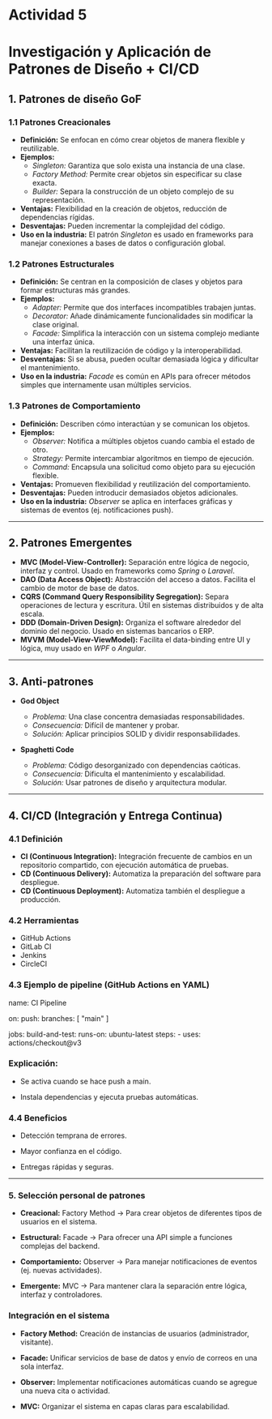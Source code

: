 # Actividad 5
# Investigación y Aplicación de Patrones de Diseño + CI/CD

## 1. Patrones de diseño GoF

### 1.1 Patrones Creacionales
- **Definición:** Se enfocan en cómo crear objetos de manera flexible y reutilizable.  
- **Ejemplos:**
  - *Singleton:* Garantiza que solo exista una instancia de una clase.  
  - *Factory Method:* Permite crear objetos sin especificar su clase exacta.  
  - *Builder:* Separa la construcción de un objeto complejo de su representación.  
- **Ventajas:** Flexibilidad en la creación de objetos, reducción de dependencias rígidas.  
- **Desventajas:** Pueden incrementar la complejidad del código.  
- **Uso en la industria:** El patrón *Singleton* es usado en frameworks para manejar conexiones a bases de datos o configuración global.  

### 1.2 Patrones Estructurales
- **Definición:** Se centran en la composición de clases y objetos para formar estructuras más grandes.  
- **Ejemplos:**
  - *Adapter:* Permite que dos interfaces incompatibles trabajen juntas.  
  - *Decorator:* Añade dinámicamente funcionalidades sin modificar la clase original.  
  - *Facade:* Simplifica la interacción con un sistema complejo mediante una interfaz única.  
- **Ventajas:** Facilitan la reutilización de código y la interoperabilidad.  
- **Desventajas:** Si se abusa, pueden ocultar demasiada lógica y dificultar el mantenimiento.  
- **Uso en la industria:** *Facade* es común en APIs para ofrecer métodos simples que internamente usan múltiples servicios.  

### 1.3 Patrones de Comportamiento
- **Definición:** Describen cómo interactúan y se comunican los objetos.  
- **Ejemplos:**
  - *Observer:* Notifica a múltiples objetos cuando cambia el estado de otro.  
  - *Strategy:* Permite intercambiar algoritmos en tiempo de ejecución.  
  - *Command:* Encapsula una solicitud como objeto para su ejecución flexible.  
- **Ventajas:** Promueven flexibilidad y reutilización del comportamiento.  
- **Desventajas:** Pueden introducir demasiados objetos adicionales.  
- **Uso en la industria:** *Observer* se aplica en interfaces gráficas y sistemas de eventos (ej. notificaciones push).  

---

## 2. Patrones Emergentes

- **MVC (Model-View-Controller):** Separación entre lógica de negocio, interfaz y control. Usado en frameworks como *Spring* o *Laravel*.  
- **DAO (Data Access Object):** Abstracción del acceso a datos. Facilita el cambio de motor de base de datos.  
- **CQRS (Command Query Responsibility Segregation):** Separa operaciones de lectura y escritura. Útil en sistemas distribuidos y de alta escala.  
- **DDD (Domain-Driven Design):** Organiza el software alrededor del dominio del negocio. Usado en sistemas bancarios o ERP.  
- **MVVM (Model-View-ViewModel):** Facilita el data-binding entre UI y lógica, muy usado en *WPF* o *Angular*.  

---

## 3. Anti-patrones

- **God Object**
  - *Problema:* Una clase concentra demasiadas responsabilidades.  
  - *Consecuencia:* Difícil de mantener y probar.  
  - *Solución:* Aplicar principios SOLID y dividir responsabilidades.  

- **Spaghetti Code**
  - *Problema:* Código desorganizado con dependencias caóticas.  
  - *Consecuencia:* Dificulta el mantenimiento y escalabilidad.  
  - *Solución:* Usar patrones de diseño y arquitectura modular.  

---

## 4. CI/CD (Integración y Entrega Continua)

### 4.1 Definición
- **CI (Continuous Integration):** Integración frecuente de cambios en un repositorio compartido, con ejecución automática de pruebas.  
- **CD (Continuous Delivery):** Automatiza la preparación del software para despliegue.  
- **CD (Continuous Deployment):** Automatiza también el despliegue a producción.  

### 4.2 Herramientas
- GitHub Actions  
- GitLab CI  
- Jenkins  
- CircleCI  

### 4.3 Ejemplo de pipeline (GitHub Actions en YAML)

name: CI Pipeline

on:
  push:
    branches: [ "main" ]

jobs:
  build-and-test:
    runs-on: ubuntu-latest
    steps:
      - uses: actions/checkout@v3

### Explicación:

- Se activa cuando se hace push a main.

- Instala dependencias y ejecuta pruebas automáticas.

### 4.4 Beneficios

- Detección temprana de errores.

- Mayor confianza en el código.

- Entregas rápidas y seguras.
  
---

### 5. Selección personal de patrones

- **Creacional:** Factory Method → Para crear objetos de diferentes tipos de usuarios en el sistema.

- **Estructural:** Facade → Para ofrecer una API simple a funciones complejas del backend.

- **Comportamiento:** Observer → Para manejar notificaciones de eventos (ej. nuevas actividades).

- **Emergente:** MVC → Para mantener clara la separación entre lógica, interfaz y controladores.

### Integración en el sistema

- **Factory Method:** Creación de instancias de usuarios (administrador, visitante).

- **Facade:** Unificar servicios de base de datos y envío de correos en una sola interfaz.

- **Observer:** Implementar notificaciones automáticas cuando se agregue una nueva cita o actividad.

- **MVC:** Organizar el sistema en capas claras para escalabilidad.
